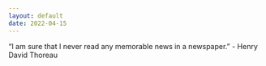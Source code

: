 ```yaml
---
layout: default
date: 2022-04-15
---
```


“I am sure that I never read any memorable news in a newspaper.” - Henry David Thoreau
